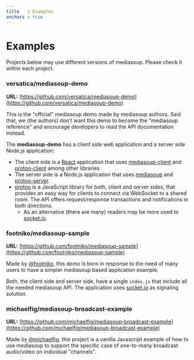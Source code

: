 ```yaml
---
title   : Examples
anchors : true
---
```



# Examples

<div markdown="1" class="note">
Projects below may use different versions of mediasoup. Please check it within each project.
</div>


### versatica/mediasoup-demo

**URL:** [https://github.com/versatica/mediasoup-demo](https://github.com/versatica/mediasoup-demo)

This is the "official" mediasoup demo made by mediasoup authors. Said that, we (the authors) don't want this demo to become the "mediasoup reference" and encourage developers to read the API documentation instead.

The **mediasoup-demo** has a client side web application and a server side Node.js application:

* The client side is a [React](https://reactjs.org) application that uses [mediasoup-client](https://github.com/versatica/mediasoup-client) and [protoo-client](https://www.npmjs.com/package/protoo-client) among other libraries.
* The server side is a Node.js application that uses [mediasoup](https://github.com/versatica/mediasoup) and [protoo-server](https://www.npmjs.com/package/protoo-server).
* [protoo](https://protoojs.org) is a JavaScript library for both, client and server sides, that provides an easy way for clients to connect via WebSocket to a shared room. The API offers request/response transactions and notifications in both directions.
  - As an alternative (there are many) readers may be more used to [socket.io](https://socket.io).


### footniko/mediasoup-sample

**URL:** [https://github.com/footniko/mediasoup-sample](https://github.com/footniko/mediasoup-sample)

Made by [@footniko](https://github.com/footniko), this demo is born in response to the need of many users to have a simpler mediasoup based application example.

Both, the client side and server side, have a single `index.js` that include all the needed mediasoup API. The application uses [socket.io](https://socket.io) as signaling solution.


### michaelfig/mediasoup-broadcast-example

**URL:** [https://github.com/michaelfig/mediasoup-broadcast-example](https://github.com/michaelfig/mediasoup-broadcast-example)

Made by [@michaelfig](https://github.com/michaelfig), this project is a vanilla Javascript example of how to use mediasoup to support the specific case of one-to-many broadcast audio/video on individual "channels".
